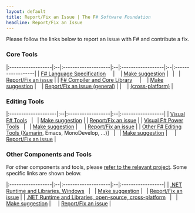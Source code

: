 ```yaml
---
layout: default
title: Report/Fix an Issue | The F# Software Foundation
headline: Report/Fix an Issue
---
```


Please follow the links below to report an issue with F# and contribute a fix.

### Core Tools

|:------------------|:--|:--------------------|:--|:------------------|:--|:------------------|
| [F# Language Specification](http://fsharp.org/specs/language-spec/)                                                &nbsp; &nbsp; | &nbsp;&nbsp; |  [Make suggestion](https://fslang.uservoice.com/forums/245727-f-language) |        &nbsp; | &nbsp;  |  [Report/Fix an issue](http://fsharp.org/specs/language-spec/)      | 
|  [F# Compiler and Core Library](http://fsharp.github.io/2014/06/18/fsharp-contributions.html)                                            &nbsp; &nbsp; | &nbsp;&nbsp; |  [Make suggestion](https://fslang.uservoice.com/forums/245727-f-language) |  &nbsp;&nbsp; |  [Report/Fix an issue (general)](http://visualfsharp.codeplex.com) | |  &nbsp;&nbsp;  |  [(cross-platform)](http://github.com/fsharp/fsharp) |

### Editing Tools

|:--------------------|:--|:------------------|:--|:------------------|
| [Visual F# Tools](http://msdn.microsoft.com/en-us/library/dd233154.aspx)                                              &nbsp; | &nbsp; |  [Make suggestion](http://visualstudio.uservoice.com/forums/121579-visual-studio/category/30935-languages-f-tools)     |  | [Report/Fix an issue](http://visualfsharp.codeplex.com) |
| [Visual F# Power Tools](http://fsprojects.github.io/VisualFSharpPowerTools/)                             &nbsp; | &nbsp; | [Make suggestion](http://vfpt.uservoice.com/)     | &nbsp;  &nbsp;  |    [Report/Fix an issue](https://github.com/fsprojects/VisualFSharpPowerTools/) |
| [Other F# Editing Tools ](http://fsharp.github.io/fsharpbinding/) ([Xamarin](http://developer.xamarin.com/guides/cross-platform/fsharp/fsharp_support_overview/), Emacs, MonoDevelop, ...)]               &nbsp; | &nbsp; | [Make suggestion](http://fsharpbinding.uservoice.com/)     | &nbsp; &nbsp;  |  [Report/Fix an issue](http://fsharp.github.io/fsharpbinding/) |


### Other Components and Tools

For other components and tools, please [refer to the relevant project](http://fsharp.org/community/projects). Some specific links are shown below.

|:------------------|:--|:--------------------|:--|:------------------|
| [.NET Runtime and Libraries, Windows](http://www.microsoft.com/net)                                     &nbsp; | &nbsp; | [Make suggestion](http://visualstudio.uservoice.com/forums/121579-visual-studio/category/31481-net)     |  &nbsp; |  [Report/Fix an issue](http://connect.microsoft.com/visualstudio) | 
| [.NET Runtime and Libraries, open-source, cross-platform](http://www.mono-project.com/)                 &nbsp; | &nbsp; | [Make suggestion](http://www.mono-project.com/community/)     |  &nbsp; &nbsp; | [Report/Fix an issue](http://www.mono-project.com/community/) |


